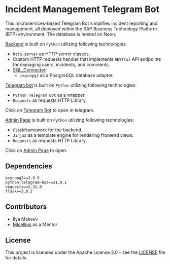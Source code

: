 # Incident Management Telegram Bot

This microservices-based Telegram Bot simplifies incident reporting and management, all deployed within the SAP Business Technology Platform (BTP) environment. The database is hosted on Neon.

[Backend](tg_backend/main.py) is built on `Python` utilizing following technologies:
- `http.server` as HTTP server classes.
- Custom HTTP requests handler that implements `RESTful` API endpoints for managing users, incidents, and comments.
- [SQL_Connector](tg_backend/sql_connector.py):
  - `psycopg2` as a PostgreSQL database adapter.


[Telegram bot](tg_bot_api/bot.py) is built on `Python` utilizing following technologies:
- `Python Telegram Bot` as a wrapper.
- `Requests` as requests HTTP Library.

Click on [Telegram Bot](https://t.me/@tele4crm_bot) to open in telegram.


[Admin Page](tg_bot_admin/main.py) is built on `Python` utilizing following technologies:
- `Flask`framework for the backend.
- `Jinja2` as a template engine for rendering frontend views.
- `Requests` as requests HTTP Library.

Click on [Admin Page](https://admin_bot.cfapps.us10-001.hana.ondemand.com) to open.

## Dependencies
```
psycopg2==2.9.9
python-telegram-bot==21.0.1
requests==2.31.0
flask==3.0.2
```
## Contributors

- Ilya Makeev
- [Micellius](https://github.com/micellius) as a Mentor

## License

This project is licensed under the Apache License 2.0 - see the [LICENSE](https://github.com/cult2rologist/TETRIS/blob/main/LICENCE) file for details.
